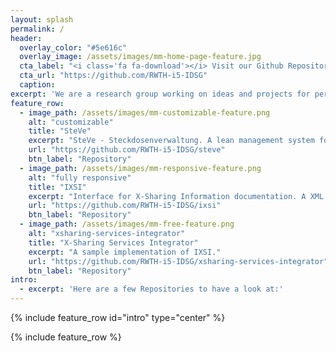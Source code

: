 ```yaml
---
layout: splash
permalink: /
header:
  overlay_color: "#5e616c"
  overlay_image: /assets/images/mm-home-page-feature.jpg
  cta_label: "<i class='fa fa-download'></i> Visit our Github Repository"
  cta_url: "https://github.com/RWTH-i5-IDSG"
  caption:
excerpt: 'We are a research group working on ideas and projects for personal intermodal mobility and e-mobility.'
feature_row:
  - image_path: /assets/images/mm-customizable-feature.png
    alt: "customizable"
    title: "SteVe"
    excerpt: "SteVe - Steckdosenverwaltung. A lean management system for electric charging stations using OCPP."
    url: "https://github.com/RWTH-i5-IDSG/steve"
    btn_label: "Repository"
  - image_path: /assets/images/mm-responsive-feature.png
    alt: "fully responsive"
    title: "IXSI"
    excerpt: "Interface for X-Sharing Information documentation. A XML and Websocket-based interface standard to integrated sharing services into travel information."
    url: "https://github.com/RWTH-i5-IDSG/ixsi"
    btn_label: "Repository"
  - image_path: /assets/images/mm-free-feature.png
    alt: "xsharing-services-integrator"
    title: "X-Sharing Services Integrator"
    excerpt: "A sample implementation of IXSI."
    url: "https://github.com/RWTH-i5-IDSG/xsharing-services-integrator"
    btn_label: "Repository"
intro:
  - excerpt: 'Here are a few Repositories to have a look at:'
---
```


{% include feature_row id="intro" type="center" %}

{% include feature_row %}
